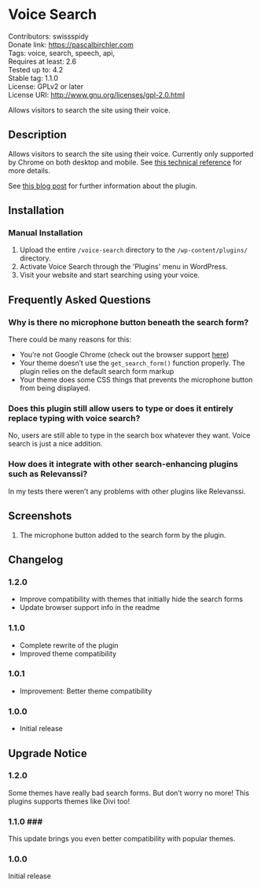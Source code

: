 # Voice Search #
Contributors:      swissspidy  
Donate link:       https://pascalbirchler.com  
Tags:              voice, search, speech, api,  
Requires at least: 2.6  
Tested up to:      4.2  
Stable tag:        1.1.0  
License:           GPLv2 or later  
License URI:       http://www.gnu.org/licenses/gpl-2.0.html  

Allows visitors to search the site using their voice.

## Description ##

Allows visitors to search the site using their voice. Currently only supported by Chrome on both desktop and mobile. See [this technical reference](https://developer.mozilla.org/en-US/docs/Web/API/Web_Speech_API) for more details.

See [this blog post](https://spinpress.com/wordpress-web-speech-api/ "Enabling Voice Search in WordPress Using The Web Speech API") for further information about the plugin.

## Installation ##

### Manual Installation ###

1. Upload the entire `/voice-search` directory to the `/wp-content/plugins/` directory.
2. Activate Voice Search through the 'Plugins' menu in WordPress.
3. Visit your website and start searching using your voice.

## Frequently Asked Questions ##

### Why is there no microphone button beneath the search form? ###

There could be many reasons for this:

* You’re not Google Chrome (check out the browser support [here](http://caniuse.com/#feat=web-speech))
* Your theme doesn’t use the `get_search_form()` function properly. The plugin relies on the default search form markup
* Your theme does some CSS things that prevents the microphone button from being displayed.

### Does this plugin still allow users to type or does it entirely replace typing with voice search? ###

No, users are still able to type in the search box whatever they want. Voice search is just a nice addition.

### How does it integrate with other search-enhancing plugins such as Relevanssi? ###

In my tests there weren’t any problems with other plugins like Relevanssi.

## Screenshots ##

1. The microphone button added to the search form by the plugin.

## Changelog ##

### 1.2.0 ###
* Improve compatibility with themes that initially hide the search forms
* Update browser support info in the readme

### 1.1.0 ###
* Complete rewrite of the plugin
* Improved theme compatibility

### 1.0.1 ###
* Improvement: Better theme compatibility

### 1.0.0 ###
* Initial release

## Upgrade Notice ##

### 1.2.0 ###
Some themes have really bad search forms. But don’t worry no more! This plugins supports themes like Divi too!

### 1.1.0 ###
This update brings you even better compatibility with popular themes.

### 1.0.0 ###
Initial release

